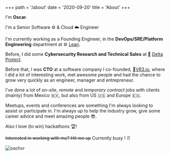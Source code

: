 +++
path = '/about'
date = '2020-09-20'
title = 'About'
+++

I'm **Oscar**.

I'm a Senior Software ⚙️ & Cloud ☁️ Engineer

I'm currently working as a Founding Engineer, in the **DevOps/SRE/Platform Engineering** department at ⚙️ [Lean](https://leantech.me/).

Before, I did some **Cybersecurity Research and Technical Sales** at 🔼 [Delta Protect](https://deltaprotect.co/).

Before that, I was **CTO** at a software company I co-founded, 🔻[VR3.io](https://vr3.io/), where I did a lot of interesting work, met awesome people and had the chance to grow very quickly as an engineer, manager and entrepreneur.

I've done a lot of _on-site_, _remote_ and _temporary contract_ jobs with clients (mainly) from Mexico 🇲🇽, but also from US 🇺🇸 and Europe 🇪🇺.

Meetups, events and conferences are something I'm always looking to assist or participate in. I'm always up to help the industry grow, give some career advice and meet amazing people 😎.

Also I love (to win) hackathons 🏆!

~~Interested in working with me? Hit me up~~ Currently busy ! ⏰

![oschvr](https://oschvr.s3.dualstack.us-west-2.amazonaws.com/os.jpg)

